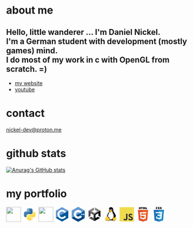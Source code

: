 <div class="about me" align="left">
  <h1>about me</h1>
  <h2>
    Hello, little wanderer ... I'm Daniel Nickel.<br>
    I'm a German student with development (mostly games) mind.<br>
    I do most of my work in c with OpenGL from scratch. =)
  </h2>
</div>

<div class="links">
  <ul align="left" text-decoration="none" list-style-type="none">
    <li><a href="https://nickel-dev.github.io/">my website</a></li>
    <li><a href="https://www.youtube.com/channel/UC0EUzVE5lTTZ8aGAZ9D60zA">youtube</a></li>
  </ul>
</div>

<div class="contact" align="left">
  <h1>contact</h1>
  <a href="mailto: nickel-dev@proton.me">nickel-dev@proton.me</a>
</div>

<h1>github stats</h1>

[![Anurag's GitHub stats](https://github-readme-stats.vercel.app/api?username=nickel-dev)](https://github.com/anuraghazra/github-readme-stats)
  
<div class="prtfolio" align="left" margin-right=10% margin-left=10%>
  <h1>my portfolio</h1>
  <a href="https://vlang.io/"><img src="https://raw.githubusercontent.com/vlang/v-logo/master/dist/v-logo.png" width=40 height=40></a>
  <a href="https://python.org/"><img src="https://raw.githubusercontent.com/devicons/devicon/master/icons/python/python-original.svg" width=40 height=40></a>
  <a href="https://www.gnu.org/software/bash/"><img src="https://camo.githubusercontent.com/bbb327d6ba7708520eaafd13396fed64d73bf5df5c4cdd0ba03cf0843f7a9340/68747470733a2f2f7777772e766563746f726c6f676f2e7a6f6e652f6c6f676f732f676e755f626173682f676e755f626173682d69636f6e2e737667" width=40 height=40></a>
  <a href="https://en.wikipedia.org/wiki/C_(programming_language)"><img src="https://raw.githubusercontent.com/devicons/devicon/master/icons/c/c-original.svg" width=40 height=40></a>
  <a href="https://en.wikipedia.org/wiki/C%2B%2B"><img src="https://raw.githubusercontent.com/devicons/devicon/master/icons/cplusplus/cplusplus-original.svg" width=40 height=40></a>
  <a href="https://unity.com/"><img src="https://raw.githubusercontent.com/devicons/devicon/master/icons/unity/unity-original.svg" width=40 height=40></a>
  <a href="https://kernel.org/"><img src="https://raw.githubusercontent.com/devicons/devicon/master/icons/linux/linux-original.svg" width=40 height=40></a>
  <a href="https://www.javascript.com/"><img src="https://raw.githubusercontent.com/devicons/devicon/master/icons/javascript/javascript-original.svg" width=40 height=40></a>
  <a href="https://w3.org/"><img src="https://raw.githubusercontent.com/devicons/devicon/master/icons/html5/html5-original-wordmark.svg" width=40 height=40></a>
  <a href="https://www.w3.org/Style/CSS/Overview.en.html"><img src="https://raw.githubusercontent.com/devicons/devicon/master/icons/css3/css3-original-wordmark.svg" width=40 height=40></a>
</div>
